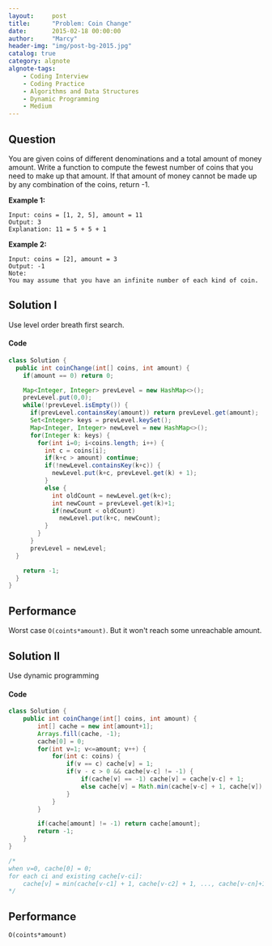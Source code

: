 ```yaml
---
layout:     post
title:      "Problem: Coin Change"
date:       2015-02-18 00:00:00
author:     "Marcy"
header-img: "img/post-bg-2015.jpg"
catalog: true
category: algnote
algnote-tags:
    - Coding Interview
    - Coding Practice
    - Algorithms and Data Structures
    - Dynamic Programming
    - Medium
---
```


## Question

You are given coins of different denominations and a total amount of money amount. Write a function to compute the fewest number of coins that you need to make up that amount. If that amount of money cannot be made up by any combination of the coins, return -1.

**Example 1:**

```
Input: coins = [1, 2, 5], amount = 11
Output: 3
Explanation: 11 = 5 + 5 + 1
```

**Example 2:**

```
Input: coins = [2], amount = 3
Output: -1
Note:
You may assume that you have an infinite number of each kind of coin.
```

## Solution I
Use level order breath first search.

#### Code
```java
class Solution {
  public int coinChange(int[] coins, int amount) {
    if(amount == 0) return 0;

    Map<Integer, Integer> prevLevel = new HashMap<>();
    prevLevel.put(0,0);
    while(!prevLevel.isEmpty()) {
      if(prevLevel.containsKey(amount)) return prevLevel.get(amount);
      Set<Integer> keys = prevLevel.keySet();
      Map<Integer, Integer> newLevel = new HashMap<>();
      for(Integer k: keys) {
        for(int i=0; i<coins.length; i++) {
          int c = coins[i];
          if(k+c > amount) continue;
          if(!newLevel.containsKey(k+c)) {
            newLevel.put(k+c, prevLevel.get(k) + 1);
          }
          else {
            int oldCount = newLevel.get(k+c);
            int newCount = prevLevel.get(k)+1;
            if(newCount < oldCount)
              newLevel.put(k+c, newCount);
          }
        }
      }
      prevLevel = newLevel;
  }

    return -1;
  }
}
```

## Performance
Worst case `O(coints*amount)`. But it won't reach some unreachable amount.

## Solution II
Use dynamic programming

#### Code
```java
class Solution {
    public int coinChange(int[] coins, int amount) {
        int[] cache = new int[amount+1];
        Arrays.fill(cache, -1);
        cache[0] = 0;
        for(int v=1; v<=amount; v++) {
            for(int c: coins) {
                if(v == c) cache[v] = 1;
                if(v - c > 0 && cache[v-c] != -1) {
                    if(cache[v] == -1) cache[v] = cache[v-c] + 1;
                    else cache[v] = Math.min(cache[v-c] + 1, cache[v]);
                }
            }
        }

        if(cache[amount] != -1) return cache[amount];
        return -1;
    }
}

/*
when v=0, cache[0] = 0;
for each ci and existing cache[v-ci]:
    cache[v] = min(cache[v-c1] + 1, cache[v-c2] + 1, ..., cache[v-cn]+1)
*/
```

## Performance
`O(coints*amount)`
